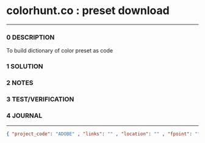 # colorhunt.co : preset download
--------------------------------
### 0 DESCRIPTION

To build dictionary of color preset as code

### 1 SOLUTION


### 2 NOTES


### 3 TEST/VERIFICATION


### 4 JOURNAL



--------------------------------
```json
{ "project_code": "ADOBE" , "links": "" , "location": "" , "fpoint": "" }
```
